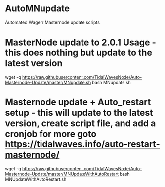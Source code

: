 # AutoMNupdate
Automated Wagerr Masternode update scripts

# MasterNode update to 2.0.1 Usage - this does nothing but update to the latest version
wget -q https://raw.githubusercontent.com/TidalWavesNode/Auto-Masternode-Update/master/MNupdate.sh
bash MNupdate.sh

# Masternode update + Auto_restart setup - this will update to the latest version, create script file, and add a cronjob for more goto https://tidalwaves.info/auto-restart-masternode/

wget -q https://raw.githubusercontent.com/TidalWavesNode/Auto-Masternode-Update/master/MNUpdateWithAutoRestart
bash MNUpdateWithAutoRestart.sh

